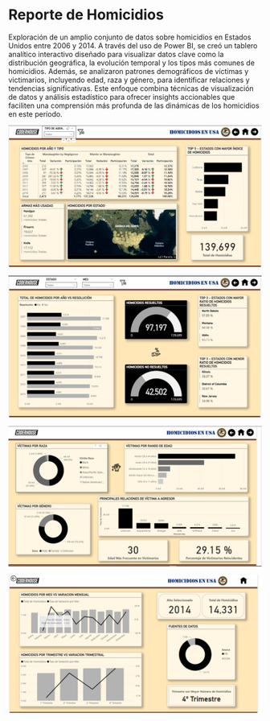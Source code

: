 # Reporte de Homicidios
Exploración de un amplio conjunto de datos sobre homicidios en Estados Unidos entre 2006 y 2014. A través del uso de Power BI, se creó un tablero analítico interactivo diseñado para visualizar datos clave como la distribución geográfica, la evolución temporal y los tipos más comunes de homicidios. Además, se analizaron patrones demográficos de víctimas y victimarios, incluyendo edad, raza y género, para identificar relaciones y tendencias significativas. Este enfoque combina técnicas de visualización de datos y análisis estadístico para ofrecer insights accionables que faciliten una comprensión más profunda de las dinámicas de los homicidios en este período.

![alt text](image.png)

![alt text](image-1.png)

![alt text](image-2.png)

![alt text](image-3.png)